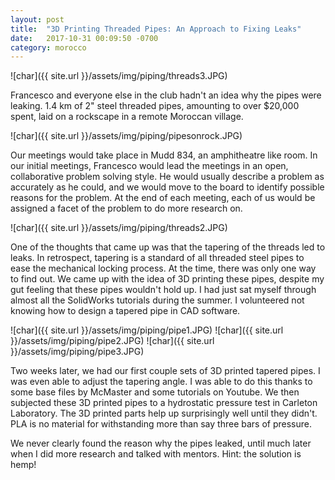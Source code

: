 ```yaml
---
layout: post
title:  "3D Printing Threaded Pipes: An Approach to Fixing Leaks"
date:   2017-10-31 00:09:50 -0700
category: morocco
---
```


![char]({{ site.url }}/assets/img/piping/threads3.JPG)

Francesco and everyone else in the club hadn't an idea why the pipes were leaking. 1.4 km of 2" steel threaded pipes, amounting to over $20,000 spent, laid on a rockscape in a remote Moroccan village.

![char]({{ site.url }}/assets/img/piping/pipesonrock.JPG)

Our meetings would take place in Mudd 834, an amphitheatre like room. In our initial meetings, Francesco would lead the meetings in an open, collaborative problem solving style. He would usually describe a problem as accurately as he could, and we would move to the board to identify possible reasons for the problem. At the end of each meeting, each of us would be assigned a facet of the problem to do more research on.

![char]({{ site.url }}/assets/img/piping/threads2.JPG)

One of the thoughts that came up was that the tapering of the threads led to leaks. In retrospect, tapering is a standard of all threaded steel pipes to ease the mechanical locking process. At the time, there was only one way to find out. We came up with the idea of 3D printing these pipes, despite my gut feeling that these pipes wouldn't hold up. I had just sat myself through almost all the SolidWorks tutorials during the summer. I volunteered not knowing how to design a tapered pipe in CAD software.

![char]({{ site.url }}/assets/img/piping/pipe1.JPG)
![char]({{ site.url }}/assets/img/piping/pipe2.JPG)
![char]({{ site.url }}/assets/img/piping/pipe3.JPG)

Two weeks later, we had our first couple sets of 3D printed tapered pipes. I was even able to adjust the tapering angle. I was able to do this thanks to some base files by McMaster and some tutorials on Youtube. We then subjected these 3D printed pipes to a hydrostatic pressure test in Carleton Laboratory. The 3D printed parts help up surprisingly well until they didn't. PLA is no material for withstanding more than say three bars of pressure.

We never clearly found the reason why the pipes leaked, until much later when I did more research and talked with mentors. Hint: the solution is hemp!